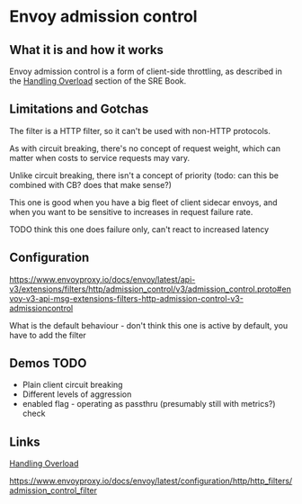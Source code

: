 # Envoy admission control 

## What it is and how it works

Envoy admission control is a form of client-side throttling, as described in the [Handling Overload](https://sre.google/sre-book/handling-overload/) section of the SRE Book.

## Limitations and Gotchas

The filter is a HTTP filter, so it can't be used with non-HTTP protocols.

As with circuit breaking, there's no concept of request weight, which can matter when costs to service requests may vary.

Unlike circuit breaking, there isn't a concept of priority (todo: can this be combined with CB? does that make sense?)

This one is good when you have a big fleet of client sidecar envoys, and when you want to be sensitive to increases in request failure rate.

TODO think this one does failure only, can't react to increased latency

## Configuration

https://www.envoyproxy.io/docs/envoy/latest/api-v3/extensions/filters/http/admission_control/v3/admission_control.proto#envoy-v3-api-msg-extensions-filters-http-admission-control-v3-admissioncontrol

What is the default behaviour - don't think this one is active by default, you have to add the filter

## Demos TODO

* Plain client circuit breaking
* Different levels of aggression
* enabled flag - operating as passthru (presumably still with metrics?) check

## Links

[Handling Overload](https://sre.google/sre-book/handling-overload/)

https://www.envoyproxy.io/docs/envoy/latest/configuration/http/http_filters/admission_control_filter

